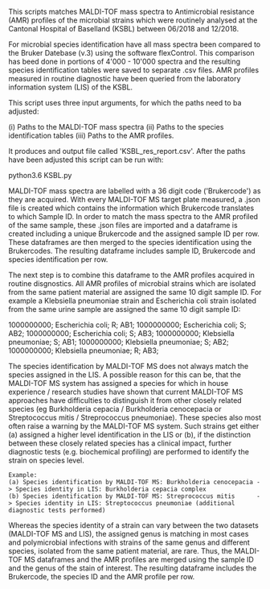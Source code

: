 This scripts matches MALDI-TOF mass spectra to Antimicrobial resistance (AMR) profiles of the microbial strains which were routinely analysed at the Cantonal Hospital of Baselland (KSBL) between 06/2018 and 12/2018. 

For microbial species identification have all mass spectra been compared to the Bruker Datebase (v.3) using the software flexControl. This comparison has beed done in portions of 4'000 - 10'000 spectra and the resulting species identification tables were saved to separate .csv files. 
AMR profiles measured in routine diagnostic have been queried from the laboratory information system (LIS) of the KSBL. 

This script uses three input arguments, for which the paths need to ba adjusted: 

(i)   Paths to the MALDI-TOF mass spectra
(ii)  Paths to the species identification tables
(iii) Paths to the AMR profiles. 

It produces and output file called 'KSBL_res_report.csv'. 
After the paths have been adjusted this script can be run with: 

python3.6 KSBL.py

MALDI-TOF mass spectra are labelled with a 36 digit code ('Brukercode') as they are acquired. 
With every MALDI-TOF MS target plate measured, a .json file is created which contains the information which Brukercode translates to which Sample ID. 
In order to match the mass spectra to the AMR profiled of the same sample, these .json files are imported and a dataframe is created including a unique Brukercode and the assigned sample ID per row. 
These dataframes are then merged to the species identification using the Brukercodes. The resulting dataframe includes sample ID, Brukercode and species identification per row. 

The next step is to combine this dataframe to the AMR profiles acquired in routine disgnostics. 
All AMR profiles of microbial strains which are isolated from the same patient material are assigned the same 10 digit sample ID. 
For example a Klebsiella pneumoniae strain and Escherichia coli strain isolated from the same urine sample are assigned the same 10 digit sample ID:

1000000000; Escherichia coli; 			R;	AB1;
1000000000; Escherichia coli; 			S;	AB2;
1000000000; Escherichia coli; 			S;	AB3;
1000000000; Klebsiella pneumoniae; 		S;	AB1;
1000000000; Klebsiella pneumoniae; 		S;	AB2;
1000000000; Klebsiella pneumoniae; 		R;	AB3;

The species identification by MALDI-TOF MS does not always match the species assigned in the LIS. A possible reason for this can be, that the MALDI-TOF MS system has assigned a species for which in house experience / research studies have shown that current MALDI-TOF MS approaches have difficulties to distinguish it from other closely related species (eg Burkholderia cepacia / Burkholderia cenocepacia or Streptococcus mitis / Streprococcus pneumoniae). 
These species also most often raise a warning by the MALDI-TOF MS system. Such strains get either (a) assigned a higher level identification in the LIS or (b), if the distinction between these closely related species has a clinical impact, further diagnostic tests (e.g. biochemical profiling) are performed to identify the strain on species level.
	
	Example: 
	(a) Species identification by MALDI-TOF MS: Burkholderia cenocepacia -> Species identity in LIS: Burkholderia cepacia complex
	(b) Species identification by MALDI-TOF MS: Streprococcus mitis 	 -> Species identity in LIS: Streptococcus pneumoniae (additional diagnostic tests performed)
	
Whereas the species identity of a strain can vary between the two datasets (MALDI-TOF MS and LIS), the assigned genus is matching in most cases and polymicrobial infections with strains of the same genus and different species, isolated from the same patient material, are rare. 
Thus, the MALDI-TOF MS dataframes and the AMR profiles are merged using the sample ID and the genus of the stain of interest. 
The resulting dataframe includes the Brukercode, the species ID and the AMR profile per row. 

	
	
	
	
